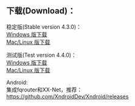 
## 下载(Download)：
稳定版(Stable version 4.3.0)：  
[Windows 版下载](https://github.com/XX-net/XX-Net/releases/download/4.3.0/XX-Net-windows-4.3.0.7z)   
[Mac/Linux 版下载](https://github.com/XX-net/XX-Net/archive/4.3.0.zip)  


测试版(Test version 4.4.0)：  
[Windows 版下载](https://github.com/XX-net/XX-Net/releases/download/4.4.0/XX-Net-windows-4.4.0.7z)   
[Mac/Linux 版下载](https://github.com/XX-net/XX-Net/archive/4.4.0.zip)  


Android:  
集成fqrouter和XX-Net，推荐：  
https://github.com/XndroidDev/Xndroid/releases
